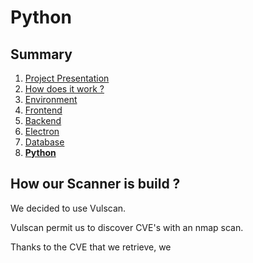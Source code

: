 # Python

## Summary

1. [Project Presentation](project.html)
2. [How does it work ?](working.html)
3. [Environment](env.html)
4. [Frontend](front.html)
5. [Backend](back.html)
6. [Electron](electron.html)
7. [Database](database.html)
8. [**Python**](python.html)


## How our Scanner is build ?

We decided to use Vulscan.

Vulscan permit us to discover CVE's with an nmap scan.

Thanks to the CVE that we retrieve, we 


